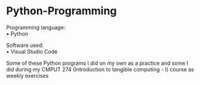 # Python-Programming

Programming language:<br> ▪ Python

Software used:<br> ▪ Visual Studio Code

Some of these Python programs I did on my own as a practice and some I did during my CMPUT 274 (Introduction to tangible computing - I) course as weekly exercises
